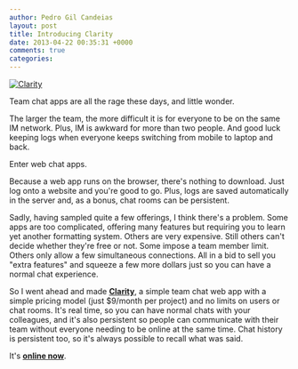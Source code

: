 ```yaml
---
author: Pedro Gil Candeias
layout: post
title: Introducing Clarity
date: 2013-04-22 00:35:31 +0000
comments: true
categories:
---
```


[![Clarity](https://dl.dropboxusercontent.com/u/25175935/clarity_post.png)](https://claritychat.com)

Team chat apps are all the rage these days, and little wonder.

The larger the team,
the more difficult it is for everyone to be on the same IM network. Plus, IM
is awkward for more than two people. And good luck keeping logs when everyone
keeps switching from mobile to laptop and back.

Enter web chat apps.

Because a web app runs on the browser, there's nothing to download. Just
log onto a website and you're good to go. Plus, logs are saved automatically in the server
and, as a bonus, chat rooms can be persistent.

Sadly, having sampled quite a few offerings, I think there's a problem.
Some apps are too complicated, offering many features but requiring you to learn
yet another formatting system. Others are very expensive. 
Still others can't decide whether they're free or not. Some impose a team member
limit. Others only allow a few simultaneous connections. All in a bid to sell you
"extra features" and squeeze a few more dollars just so you can have a normal
chat experience.

So I went ahead and made **[Clarity](https://claritychat.com)**, a simple team chat web app
with a simple pricing model (just $9/month per project) and no limits on users or chat rooms. It's real time,
so you can have normal chats with your colleagues, and it's also persistent so
people can communicate with their team without everyone needing to be online at the 
same time. Chat history is persistent too, so it's always possible to recall
what was said.

It's **[online now](https://claritychat.com)**.